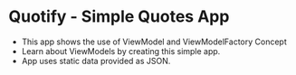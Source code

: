 # Quotify - Simple Quotes App 

- This app shows the use of ViewModel and ViewModelFactory Concept
- Learn about ViewModels by creating this simple app.
- App uses static data provided as JSON.

